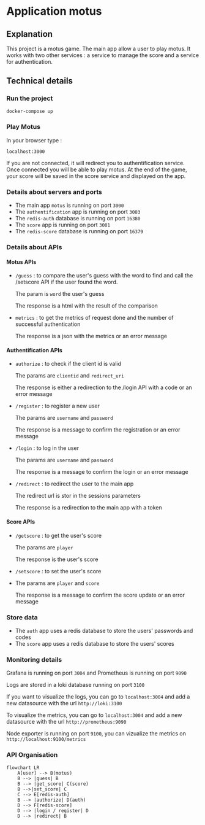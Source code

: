 # Application motus

## Explanation

This project is a motus game. The main app allow a user to play motus. It works with two other services : a service to manage the score and a service for authentication.

## Technical details

### Run the project

```bash
docker-compose up
```

### Play Motus

In your browser type :
```
localhost:3000
```

If you are not connected, it will redirect you to authentification service. Once connected you will be able to play motus. At the end of the game, your score will be saved in the score service and displayed on the app.

### Details about servers and ports 

- The main app `motus` is running on port `3000`
- The `authentification` app is running on port `3003`
- The `redis-auth` database is running on port `16380`
- The `score` app is running on port `3001`
- The `redis-score` database is running on port `16379`

### Details about APIs

#### Motus APIs
- `/guess` : to compare the user's guess with the word to find and call the /setscore API if the user found the word.
  
  The param is `word` the user's guess
  
  The response is a html with the result of the comparison

- `metrics` : to get the metrics of request done and the number of successful authentication
  
  The response is a json with the metrics or an error message

#### Authentification APIs
- `authorize` : to check if the client id is valid
  
  The params are `clientid` and `redirect_uri` 
  
  The response is either a redirection to the /login API with a code or an error message

- `/register` : to register a new user
  
  The params are `username` and `password`

  The response is a message to confirm the registration or an error message

- `/login` : to log in the user
  
  The params are `username` and `password`

  The response is a message to confirm the login or an error message

- `/redirect` : to redirect the user to the main app
  
  The redirect url is stor in the sessions parameters

  The response is a redirection to the main app with a token

#### Score APIs
- `/getscore` : to get the user's score
  
  The params are `player`

  The response is the user's score

- `/setscore` : to set the user's score
- 
  The params are `player` and `score`

  The response is a message to confirm the score update or an error message

### Store data
- The `auth` app uses a redis database to store the users' passwords and codes
- The `score` app uses a redis database to store the users' scores

### Monitoring details 

Grafana is running on port `3004` and Prometheus is running on port `9090`

Logs are stored in a loki database running on port `3100`

If you want to visualize the logs, you can go to `localhost:3004` and add a new datasource with the url `http://loki:3100`

To visualize the metrics, you can go to `localhost:3004` and add a new datasource with the url `http://prometheus:9090`

Node exporter is running on port `9100`, you can vizualize the metrics on `http://localhost:9100/metrics`

### API Organisation

```mermaid
flowchart LR
    A[user] --> B(motus)
    B --> |guess| B
    B --> |get_score| C(score)
    B -->|set_score| C
    C --> E[redis-auth]
    B --> |authorize| D(auth)
    D --> F[redis-score]
    D --> |login / register| D
    D --> |redirect| B
```


